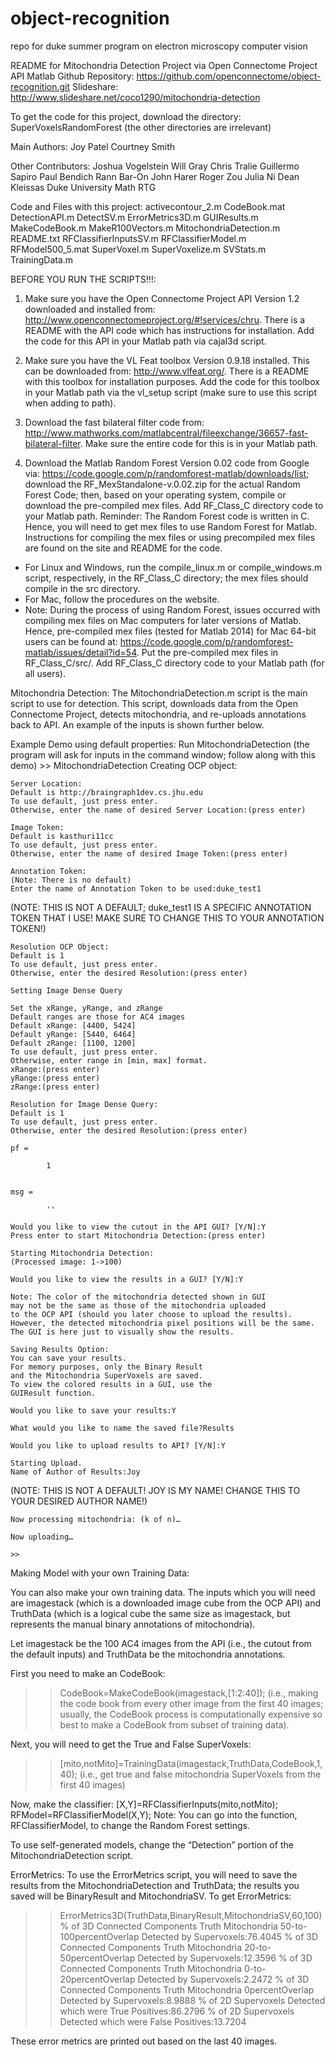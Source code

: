 object-recognition
==================

repo for duke summer program on electron microscopy computer vision

README for Mitochondria Detection Project via Open Connectome Project API Matlab
Github Repository: https://github.com/openconnectome/object-recognition.git
Slideshare: http://www.slideshare.net/coco1290/mitochondria-detection

To get the code for this project, download the directory:
SuperVoxelsRandomForest
(the other directories are irrelevant)

Main Authors:
Joy Patel
Courtney Smith

Other Contributors:
Joshua Vogelstein
Will Gray
Chris Tralie
Guillermo Sapiro
Paul Bendich
Rann Bar-On
John Harer
Roger Zou
Julia Ni
Dean Kleissas
Duke University Math RTG

Code and Files with this project:
activecontour_2.m
CodeBook.mat
DetectionAPI.m
DetectSV.m
ErrorMetrics3D.m
GUIResults.m
MakeCodeBook.m
MakeR100Vectors.m
MitochondriaDetection.m
README.txt
RFClassifierInputsSV.m
RFClassifierModel.m
RFModel500_5.mat
SuperVoxel.m
SuperVoxelize.m
SVStats.m
TrainingData.m


BEFORE YOU RUN THE SCRIPTS!!!:
1) Make sure you have the Open Connectome Project API Version 1.2 downloaded and installed from: http://www.openconnectomeproject.org/#!services/chru. There is a README with the API code which has instructions for installation. Add the code for this API in your Matlab path via cajal3d script.

2) Make sure you have the VL Feat toolbox Version 0.9.18 installed.  This can be downloaded from: http://www.vlfeat.org/.  There is a README with this toolbox for installation purposes.  Add the code for this toolbox in your Matlab path via the vl_setup script (make sure to use this script when adding to path).

3) Download the fast bilateral filter code from: http://www.mathworks.com/matlabcentral/fileexchange/36657-fast-bilateral-filter. Make sure the entire code for this is in your Matlab path.

4) Download the Matlab Random Forest Version 0.02 code from Google via: https://code.google.com/p/randomforest-matlab/downloads/list; download the RF_MexStandalone-v.0.02.zip for the actual Random Forest Code; then, based on your operating system, compile or download the pre-compiled mex files. Add RF_Class_C directory code to your Matlab path. Reminder: The Random Forest code is written in C. Hence, you will need to get mex files to use Random Forest for Matlab. Instructions for compiling the mex files or using precompiled mex files are found on the site and README for the code.
- For Linux and Windows, run the compile_linux.m or compile_windows.m script, respectively, in the RF_Class_C directory; the mex files should compile in the src directory.
- For Mac, follow the procedures on the website.  
- Note: During the process of using Random Forest, issues occurred with compiling mex files on Mac computers for later versions of Matlab.  Hence, pre-compiled mex files (tested for Matlab 2014) for Mac 64-bit users can be found at: https://code.google.com/p/randomforest-matlab/issues/detail?id=54.  Put the pre-compiled mex files in RF_Class_C/src/.
Add RF_Class_C directory code to your Matlab path (for all users).     
 


Mitochondria Detection:
The MitochondriaDetection.m script is the main script to use for detection.  This script, downloads data from the Open Connectome Project, detects mitochondria, and re-uploads annotations back to API. An example of the inputs is shown further below.

Example Demo using default properties: Run MitochondriaDetection (the program will ask for inputs in the command window; follow along with this demo)
	>> MitochondriaDetection
	Creating OCP object:
	
	Server Location:
	Default is http://braingraph1dev.cs.jhu.edu
	To use default, just press enter.
	Otherwise, enter the name of desired Server Location:(press enter)
	
	Image Token:
	Default is kasthuri11cc
	To use default, just press enter.
	Otherwise, enter the name of desired Image Token:(press enter)
	
	Annotation Token:
	(Note: There is no default)
	Enter the name of Annotation Token to be used:duke_test1
(NOTE: THIS IS NOT A DEFAULT; duke_test1 IS A SPECIFIC ANNOTATION TOKEN THAT I USE! MAKE SURE TO CHANGE THIS TO YOUR ANNOTATION TOKEN!)

	Resolution OCP Object:
	Default is 1
	To use default, just press enter.
	Otherwise, enter the desired Resolution:(press enter)
	
	Setting Image Dense Query
	
	Set the xRange, yRange, and zRange
	Default ranges are those for AC4 images
	Default xRange: [4400, 5424]
	Default yRange: [5440, 6464]
	Default zRange: [1100, 1200]
	To use default, just press enter.
	Otherwise, enter range in [min, max] format.
	xRange:(press enter)
	yRange:(press enter)
	zRange:(press enter)
		
	Resolution for Image Dense Query:
	Default is 1
	To use default, just press enter.
	Otherwise, enter the desired Resolution:(press enter)
	
	pf =

     		1


	msg =

     		''

	Would you like to view the cutout in the API GUI? [Y/N]:Y
	Press enter to start Mitochondria Detection:(press enter)
	
	Starting Mitochondria Detection:
	(Processed image: 1->100)
	
	Would you like to view the results in a GUI? [Y/N]:Y
	
	Note: The color of the mitochondria detected shown in GUI
	may not be the same as those of the mitochondria uploaded
	to the OCP API (should you later choose to upload the results).
	However, the detected mitochondria pixel positions will be the same.
	The GUI is here just to visually show the results.
	
	Saving Results Option:
	You can save your results.
	For memory purposes, only the Binary Result
	and the Mitochondria SuperVoxels are saved.
	To view the colored results in a GUI, use the
	GUIResult function.
	
	Would you like to save your results:Y
	
	What would you like to name the saved file?Results
	
	Would you like to upload results to API? [Y/N]:Y
	
	Starting Upload.
	Name of Author of Results:Joy
(NOTE: THIS IS NOT A DEFAULT! JOY IS MY NAME! CHANGE THIS TO YOUR DESIRED AUTHOR NAME!)
	
	Now processing mitochondria: (k of n)…
	
	Now uploading…

	>>




Making Model with your own Training Data:

You can also make your own training data. The inputs which you will need are imagestack 
(which is a downloaded image cube from the OCP API) and TruthData (which is a logical cube the same size as imagestack, but represents the manual binary annotations of mitochondria). 

Let imagestack be the 100 AC4 images from the API (i.e., the cutout from the default inputs) and TruthData be the mitochondria annotations.

First you need to make an CodeBook:
>> CodeBook=MakeCodeBook(imagestack,[1:2:40]); (i.e., making the code book from every other image from the first 40 images; usually, the CodeBook process is computationally expensive so best to make a CodeBook from subset of training data).

Next, you will need to get the True and False SuperVoxels:
>>[mito,notMito]=TrainingData(imagestack,TruthData,CodeBook,1,40); (i.e., get true and false mitochondria SuperVoxels from the first 40 images) 

Now, make the classifier:
[X,Y]=RFClassifierInputs(mito,notMito);
RFModel=RFClassifierModel(X,Y);
Note: You can go into the function, RFClassifierModel, to change the Random Forest settings.

To use self-generated models, change the “Detection” portion of the MitochondriaDetection script.



ErrorMetrics:
To use the ErrorMetrics script, you will need to save the results from the MitochondriaDetection and TruthData; the results you saved will be BinaryResult and MitochondriaSV.
To get ErrorMetrics:
>> ErrorMetrics3D(TruthData,BinaryResult,MitochondriaSV,60,100)
% of 3D Connected Components Truth Mitochondria 50-to-100percentOverlap Detected by Supervoxels:76.4045
% of 3D Connected Components Truth Mitochondria 20-to-50percentOverlap Detected by Supervoxels:12.3596
% of 3D Connected Components Truth Mitochondria 0-to-20percentOverlap Detected by Supervoxels:2.2472
% of 3D Connected Components Truth Mitochondria 0percentOverlap Detected by Supervoxels:8.9888
% of 2D Supervoxels Detected which were True Positives:86.2796
% of 2D Supervoxels Detected which were False Positives:13.7204
>>
These error metrics are printed out based on the last 40 images.


	
